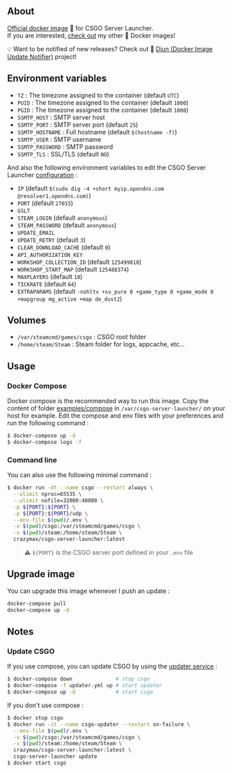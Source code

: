## About

[Official docker image](https://hub.docker.com/r/crazymax/csgo-server-launcher/) 🐳 for CSGO Server Launcher.<br />
If you are interested, [check out](https://hub.docker.com/r/crazymax/) my other 🐳 Docker images!

💡 Want to be notified of new releases? Check out 🔔 [Diun (Docker Image Update Notifier)](https://github.com/crazy-max/diun) project!

## Environment variables

* `TZ` : The timezone assigned to the container (default `UTC`)
* `PUID` : The timezone assigned to the container (default `1000`)
* `PGID` : The timezone assigned to the container (default `1000`)
* `SSMTP_HOST` : SMTP server host
* `SSMTP_PORT` : SMTP server port (default `25`)
* `SSMTP_HOSTNAME` : Full hostname (default `$(hostname -f)`)
* `SSMTP_USER` : SMTP username
* `SSMTP_PASSWORD` : SMTP password
* `SSMTP_TLS` : SSL/TLS (default `NO`)

And also the following environment variables to edit the CSGO Server Launcher [configuration](https://github.com/crazy-max/csgo-server-launcher/wiki/Configuration) :

* `IP` (default `$(sudo dig -4 +short myip.opendns.com @resolver1.opendns.com)`)
* `PORT` (default `27015`)
* `GSLT`
* `STEAM_LOGIN` (default `anonymous`)
* `STEAM_PASSWORD` (default `anonymous`)
* `UPDATE_EMAIL`
* `UPDATE_RETRY` (default `3`)
* `CLEAR_DOWNLOAD_CACHE` (default `0`)
* `API_AUTHORIZATION_KEY`
* `WORKSHOP_COLLECTION_ID` (default `125499818`)
* `WORKSHOP_START_MAP` (default `125488374`)
* `MAXPLAYERS` (default `18`)
* `TICKRATE` (default `64`)
* `EXTRAPARAMS` (default `-nohltv +sv_pure 0 +game_type 0 +game_mode 0 +mapgroup mg_active +map de_dust2`)

## Volumes

* `/var/steamcmd/games/csgo` : CSGO root folder
* `/home/steam/Steam` : Steam folder for logs, appcache, etc...

## Usage

### Docker Compose

Docker compose is the recommended way to run this image. Copy the content of folder [examples/compose](examples/compose) in `/var/csgo-server-launcher/` on your host for example. Edit the compose and env files with your preferences and run the following command :

```bash
$ docker-compose up -d
$ docker-compose logs -f
```

### Command line

You can also use the following minimal command :

```bash
$ docker run -dt --name csgo --restart always \
  --ulimit nproc=65535 \
  --ulimit nofile=32000:40000 \
  -p ${PORT}:${PORT} \
  -p ${PORT}:${PORT}/udp \
  --env-file $(pwd)/.env \
  -v $(pwd)/csgo:/var/steamcmd/games/csgo \
  -v $(pwd)/steam:/home/steam/Steam \
  crazymax/csgo-server-launcher:latest
```

> :warning: `${PORT}` is the CSGO server port defined in your `.env` file

## Upgrade image

You can upgrade this image whenever I push an update :

```bash
docker-compose pull
docker-compose up -d
```

## Notes

### Update CSGO

If you use compose, you can update CSGO by using the [updater service](examples/compose/updater.yml) :

```bash
$ docker-compose down              # stop csgo
$ docker-compose -f updater.yml up # start updater
$ docker-compose up -d             # start csgo
```

If you don't use compose :

```bash
$ docker stop csgo
$ docker run -it --name csgo-updater --restart on-failure \
  --env-file $(pwd)/.env \
  -v $(pwd)/csgo:/var/steamcmd/games/csgo \
  -v $(pwd)/steam:/home/steam/Steam \
  crazymax/csgo-server-launcher:latest \
  csgo-server-launcher update
$ docker start csgo
```

